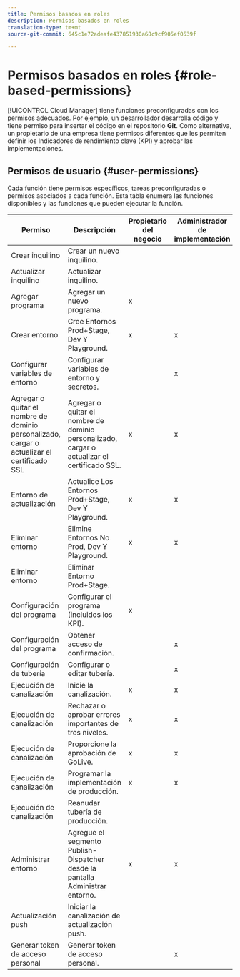 ```yaml
---
title: Permisos basados en roles
description: Permisos basados en roles
translation-type: tm+mt
source-git-commit: 645c1e72adeafe437851930a68c9cf905ef0539f

---
```



# Permisos basados en roles {#role-based-permissions}

[!UICONTROL Cloud Manager] tiene funciones preconfiguradas con los permisos adecuados. Por ejemplo, un desarrollador desarrolla código y tiene permiso para insertar el código en el repositorio **Git**. Como alternativa, un propietario de una empresa tiene permisos diferentes que les permiten definir los Indicadores de rendimiento clave (KPI) y aprobar las implementaciones.

## Permisos de usuario {#user-permissions}

Cada función tiene permisos específicos, tareas preconfiguradas o permisos asociados a cada función. Esta tabla enumera las funciones disponibles y las funciones que pueden ejecutar la función.

| Permiso | Descripción | Propietario del negocio | Administrador de implementación | Administrador de programas | Desarrollador |
|--- |--- |--- |--- |--- |--- |
| Crear inquilino | Crear un nuevo inquilino. |  |  |  |  |
| Actualizar inquilino | Actualizar inquilino. |  |  |  |  |
| Agregar programa | Agregar un nuevo programa. | x |  |  |  |
| Crear entorno | Cree Entornos Prod+Stage, Dev Y Playground. | x | x |  |  |
| Configurar variables de entorno | Configurar variables de entorno y secretos. |  | x |  | x |
| Agregar o quitar el nombre de dominio personalizado, cargar o actualizar el certificado SSL | Agregar o quitar el nombre de dominio personalizado, cargar o actualizar el certificado SSL. | x | x |  |  |
| Entorno de actualización | Actualice Los Entornos Prod+Stage, Dev Y Playground. | x | x |  |  |
| Eliminar entorno | Elimine Entornos No Prod, Dev Y Playground. | x | x |  |  |
| Eliminar entorno | Eliminar Entorno Prod+Stage. |  |  |  |  |
| Configuración del programa | Configurar el programa (incluidos los KPI). | x |  |  |  |
| Configuración del programa | Obtener acceso de confirmación. |  | x |  | x |
| Configuración de tubería | Configurar o editar tubería. |  | x |  |  |
| Ejecución de canalización | Inicie la canalización. | x | x |  |  |
| Ejecución de canalización | Rechazar o aprobar errores importantes de tres niveles. | x | x | x |  |
| Ejecución de canalización | Proporcione la aprobación de GoLive. | x | x | x |  |
| Ejecución de canalización | Programar la implementación de producción. | x | x | x |  |
| Ejecución de canalización | Reanudar tubería de producción. |  |  |  |  |
| Administrar entorno | Agregue el segmento Publish-Dispatcher desde la pantalla Administrar entorno. | x | x |  |  |  |
| Actualización push | Iniciar la canalización de actualización push. |  |  |  |  |
| Generar token de acceso personal | Generar token de acceso personal. |  | x |  | x |

